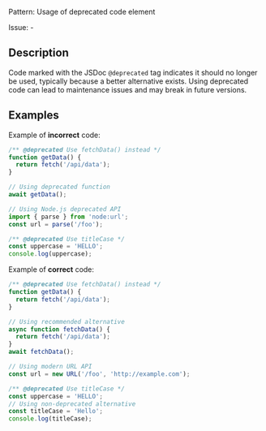 Pattern: Usage of deprecated code element

Issue: -

## Description

Code marked with the JSDoc `@deprecated` tag indicates it should no longer be used, typically because a better alternative exists. Using deprecated code can lead to maintenance issues and may break in future versions.

## Examples

Example of **incorrect** code:
```ts
/** @deprecated Use fetchData() instead */
function getData() {
  return fetch('/api/data');
}

// Using deprecated function
await getData();

// Using Node.js deprecated API
import { parse } from 'node:url';
const url = parse('/foo');

/** @deprecated Use titleCase */
const uppercase = 'HELLO';
console.log(uppercase);
```

Example of **correct** code:
```ts
/** @deprecated Use fetchData() instead */
function getData() {
  return fetch('/api/data');
}

// Using recommended alternative
async function fetchData() {
  return fetch('/api/data');
}
await fetchData();

// Using modern URL API
const url = new URL('/foo', 'http://example.com');

/** @deprecated Use titleCase */
const uppercase = 'HELLO';
// Using non-deprecated alternative
const titleCase = 'Hello';
console.log(titleCase);
```